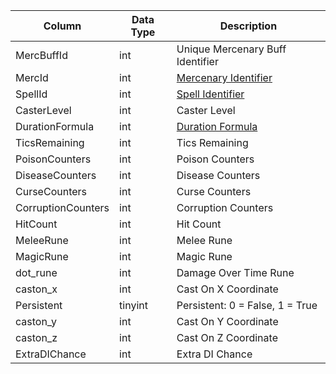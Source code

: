| Column             | Data Type | Description                                                                                  |
| ------------------ | --------- | -------------------------------------------------------------------------------------------- |
| MercBuffId         | int       | Unique Mercenary Buff Identifier                                                             |
| MercId             | int       | [Mercenary Identifier](mercs.md)                                                             |
| SpellId            | int       | [Spell Identifier](spells_new.md)                                                            |
| CasterLevel        | int       | Caster Level                                                                                 |
| DurationFormula    | int       | [Duration Formula](https://eqemu.gitbook.io/server/categories/spells/buff-duration-formulas) |
| TicsRemaining      | int       | Tics Remaining                                                                               |
| PoisonCounters     | int       | Poison Counters                                                                              |
| DiseaseCounters    | int       | Disease Counters                                                                             |
| CurseCounters      | int       | Curse Counters                                                                               |
| CorruptionCounters | int       | Corruption Counters                                                                          |
| HitCount           | int       | Hit Count                                                                                    |
| MeleeRune          | int       | Melee Rune                                                                                   |
| MagicRune          | int       | Magic Rune                                                                                   |
| dot_rune           | int       | Damage Over Time Rune                                                                        |
| caston_x           | int       | Cast On X Coordinate                                                                         |
| Persistent         | tinyint   | Persistent: 0 = False, 1 = True                                                              |
| caston_y           | int       | Cast On Y Coordinate                                                                         |
| caston_z           | int       | Cast On Z Coordinate                                                                         |
| ExtraDIChance      | int       | Extra DI Chance                                                                              |